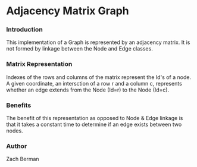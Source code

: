 # Adjacency Matrix Graph

### Introduction
This implementation of a Graph is represented by an adjacency matrix. It is not formed by linkage between the Node and Edge classes. 

### Matrix Representation
Indexes of the rows and columns of the matrix represent the Id's of a node. A given coordinate, an intersction of a row r and a column c, represents whether an edge extends from the Node (Id=r) to the Node (Id=c).

### Benefits
The benefit of this representation as opposed to Node & Edge linkage is that it takes a constant time to determine if an edge exists between two nodes.

### Author
Zach Berman